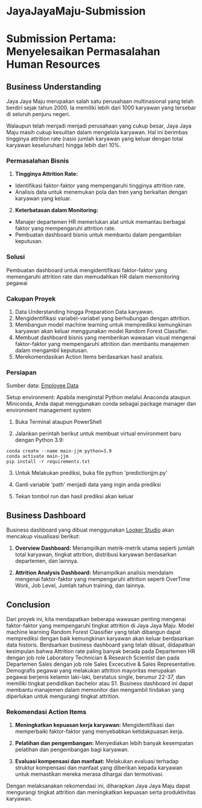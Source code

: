 # JayaJayaMaju-Submission
 
# Submission Pertama: Menyelesaikan Permasalahan Human Resources

## Business Understanding

Jaya Jaya Maju merupakan salah satu perusahaan multinasional yang telah berdiri sejak tahun 2000. Ia memiliki lebih dari 1000 karyawan yang tersebar di seluruh penjuru negeri. 

Walaupun telah menjadi menjadi perusahaan yang cukup besar, Jaya Jaya Maju masih cukup kesulitan dalam mengelola karyawan. Hal ini berimbas tingginya attrition rate (rasio jumlah karyawan yang keluar dengan total karyawan keseluruhan) hingga lebih dari 10%.

### Permasalahan Bisnis

1. **Tingginya Attrition Rate:**
- Identifikasi faktor-faktor yang mempengaruhi tingginya attrition rate.
- Analisis data untuk menemukan pola dan tren yang berkaitan dengan karyawan yang keluar.

2. **Keterbatasan dalam Monitoring:**
- Manajer departemen HR memerlukan alat untuk memantau berbagai faktor yang mempengaruhi attrition rate.
- Pembuatan dashboard bisnis untuk membantu dalam pengambilan keputusan.

### Solusi
Pembuatan dashboard untuk mengidentifikasi faktor-faktor yang memengaruhi attrition rate dan memudahkan HR dalam memonitoring pegawai

### Cakupan Proyek

1. Data Understanding hingga Preparation Data karyawan.
2. Mengidentifikasi variabel-variabel yang berhubungan dengan attrition.
3. Membangun model machine learning untuk memprediksi kemungkinan karyawan akan keluar menggunakan model Random Forest Classifier.
4. Membuat dashboard bisnis yang memberikan wawasan visual mengenai faktor-faktor yang mempengaruhi attrition dan membantu manajemen dalam mengambil keputusan.
5. Merekomendasikan Action Items berdasarkan hasil analisis.

### Persiapan

Sumber data: [Employee Data](https://github.com/dicodingacademy/dicoding_dataset/tree/main/employee)

Setup environment:
Apabila menginstal Python melalui Anaconda ataupun Miniconda, Anda dapat menggunakan conda sebagai package manager dan environment management system

1. Buka Terminal ataupun PowerShell

2. Jalankan perintah berikut untuk membuat virtual environment baru dengan Python 3.9:

```
conda create --name main-jjm python=3.9
conda activate main-jjm
pip install -r requirements.txt
```
3. Untuk Melakukan prediksi, buka file python 'predictionjjm.py'

4. Ganti variable 'path' menjadi data yang ingin anda prediksi

5. Tekan tombol run dan hasil prediksi akan keluar

## Business Dashboard

Business dashboard yang dibuat menggunakan [Looker Studio](https://lookerstudio.google.com/reporting/24d01c8b-265c-45a1-be19-af7f579c4ce6) akan mencakup visualisasi berikut:

1. **Overview Dashboard:** Menampilkan metrik-metrik utama seperti jumlah total karyawan, tingkat attrition, distribusi karyawan berdasarkan departemen, dan lainnya.

2. **Attrition Analysis Dashboard:** Menampilkan analisis mendalam mengenai faktor-faktor yang mempengaruhi attrition seperti OverTime Work, Job Level, Jumlah tahun training, dan lainnya.

## Conclusion

Dari proyek ini, kita mendapatkan beberapa wawasan penting mengenai faktor-faktor yang mempengaruhi tingkat attrition di Jaya Jaya Maju.
Model machine learning Random Forest Classifier yang telah dibangun dapat memprediksi dengan baik kemungkinan karyawan akan keluar berdasarkan data historis.
Berdsarkan business dashboard yang telah dibuat, didapatkan kesimpulan bahwa Attrition rate paling banyak berada pada Departemen HR dengan job role Laboratory Technician & Research Scientist dan pada Departemen Sales dengan job role Sales Excecutive & Sales Representative. Demografis pegawai yang melakukan attrition mayoritas merupakan pegawai berjenis kelamin laki-laki, berstatus single, berumur 22-37, dan memiliki tingkat pendidikan bachelor atau S1.
Business dashboard ini dapat membantu manajemen dalam memonitor dan mengambil tindakan yang diperlukan untuk mengurangi tingkat attrition.

### Rekomendasi Action Items 

1. **Meningkatkan kepuasan kerja karyawan:** Mengidentifikasi dan memperbaiki faktor-faktor yang menyebabkan ketidakpuasan kerja.

2. **Pelatihan dan pengembangan:** Menyediakan lebih banyak kesempatan pelatihan dan pengembangan bagi karyawan.
3. **Evaluasi kompensasi dan manfaat:** Melakukan evaluasi terhadap struktur kompensasi dan manfaat yang diberikan kepada karyawan untuk memastikan mereka merasa dihargai dan termotivasi.

Dengan melaksanakan rekomendasi ini, diharapkan Jaya Jaya Maju dapat mengurangi tingkat attrition dan meningkatkan kepuasan serta produktivitas karyawan.
